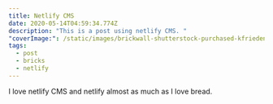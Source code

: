 ```yaml
---
title: Netlify CMS
date: 2020-05-14T04:59:34.774Z
description: "This is a post using netlify CMS. "
"coverImage:": /static/images/brickwall-shutterstock-purchased-kfrieden.jpg
tags:
  - post
  - bricks
  - netlify
---
```

I love netlify CMS and netlify almost as much as I love bread.